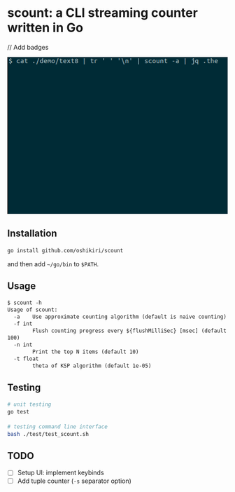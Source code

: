 scount: a CLI streaming counter written in Go
==========

// Add badges

![demo animation: approximate count using text8](demo/demo-text8-approximate-count.gif)


## Installation
```sh
go install github.com/oshikiri/scount
```

and then add `~/go/bin` to `$PATH`.


## Usage
```
$ scount -h
Usage of scount:
  -a    Use approximate counting algorithm (default is naive counting)
  -f int
        Flush counting progress every ${flushMilliSec} [msec] (default 100)
  -n int
        Print the top N items (default 10)
  -t float
        theta of KSP algorithm (default 1e-05)
```


## Testing
```sh
# unit testing
go test

# testing command line interface
bash ./test/test_scount.sh
```

## TODO
- [ ] Setup UI: implement keybinds
- [ ] Add tuple counter (`-s` separator option)
